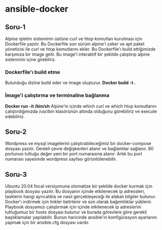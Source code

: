 # ansible-docker


## Soru-1

Alpine işletim sisteminin üstüne curl ve htop komutları kurulması için Dockerfile yazılır. Bu Dockerfile son sürüm alpine'i çeker ve apt paket yöneticisi ile curl ve htop komutlarını ekler. Bu Dockerfile'ı build ettiğimizde karşımıza bir image gelir. Bu image'i interaktif bir şekilde çalıştırıp alpine sisteminin içine girebliriz.

### Dockerfile'ı build etme

Bulunduğu dizine build eder ve image oluşturur.
**Docker build -t <imagename> .** 
### İmage'i çalıştırma ve terminaline bağlanma
**Docker run -it <imagename> /bin/sh**
Alpine'in içinde which curl ve which htop komutlarını çalıştırdığımızda /usr/bin klasörünün altında olduğunu görebiliriz ve execute edebiliriz.
  
## Soru-2
  
 Wordpress ve mysql imagelerini çalıştırabileceğimiz bir docker-compose dosyası yazılır. Gerekli çevre değişkenleri atanır ve bağlantılar sağlanır. 80 portunun tuttuğu değer yeni  bir port numarasına atanır. Artık bu port numarası sayesinde wordpress sayfası görüntülenebilir.
 
 ## Soru-3
  
  Ubuntu 20.04 focal versiyonuna otomatize bir şekilde docker kurmak için playbook dosyası yazılır. Bu dosyanın içinde etkilenecek ip adressleri, tasklerin hangi ayrıcalıkla ve   nasıl gerçekleşeceği ile alakalı bilgiler bulunur. Docker'ı indirmek için linkler belirlenir ve son olarak bağımlılıklar yüklenir. Playbook dosyamızı çalıştırmak için içinde etkilenecek ip adreslerini tuttuğumuz bir hosts dosyası bulunur ve burada görevlere göre gerekli başlıklamalar yapılabilir. Bunun haricinde ansible'ın konfigürasyon ayarlarını yapmak için bir ansible.cfg dosyası vardır.
  
 
